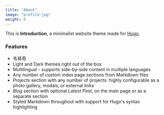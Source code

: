 ```yaml
---
title: "About"
image: "profile.jpg"
weight: 0
---
```


This is **Introduction**, a minimalist website theme made for [Hugo](https://gohugo.io).

### Features

* 韦易奇
* Light and Dark themes right out of the box
* Multilingual - supports side-by-side content in multiple languages
* Any number of custom index page sections from Markdown files
* _Projects_ section with any number of projects: highly configurable as a photo gallery, modals, or external links
* _Blog_ section with optional _Latest Post_, on the main page or as a separate section
* Styled Markdown throughout with support for Hugo's syntax highlighting